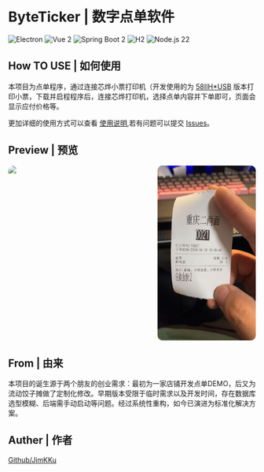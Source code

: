 # ByteTicker | 数字点单软件

![Electron](https://img.shields.io/badge/Electron-47848F?logo=electron&logoColor=white)
![Vue 2](https://img.shields.io/badge/Vue.js-2.x-4FC08D?logo=vuedotjs&logoColor=white)
![Spring Boot 2](https://img.shields.io/badge/Spring_Boot-2.x-6DB33F?logo=springboot&logoColor=white)
![H2](https://img.shields.io/badge/H2-Database-007AFF)
![Node.js 22](https://img.shields.io/badge/Node.js-22-339933?logo=nodedotjs&logoColor=white)


## How TO USE | 如何使用

本项目为点单程序，通过连接芯烨小票打印机（开发使用的为 [58IIH*USB](https://www.xprinter.net/product/596.html) 版本打印小票，下载并启程程序后，连接芯烨打印机，选择点单内容并下单即可，页面会显示应付价格等。

更加详细的使用方式可以查看 [使用说明](./USE.md),若有问题可以提交 [Issues](https://github.com/JimKKu/ByteTicker/issues)。

## Preview | 预览


<div style="width: 100%;display: flex">
  <img src="resources/preview.gif" style="width: 800px;border-radius:10px" />
  <img src="resources/tip1.jpg" style="width: 200px;border-radius:10px" />
</div>


## From | 由来

本项目的诞生源于两个朋友的创业需求：最初为一家店铺开发点单DEMO，后又为流动饺子摊做了定制化修改。早期版本受限于临时需求以及开发时间，存在数据库选型模糊、后端需手动启动等问题。经过系统性重构，如今已演进为标准化解决方案。


## Auther | 作者

[Github/JimKKu](https://github.com/JimKKu)
